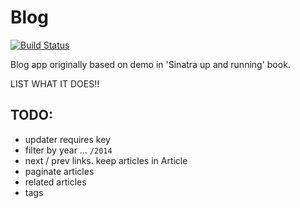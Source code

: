 # Blog

[![Build
Status](https://travis-ci.org/nathamanath/blog.svg?branch=master)](https://travis-ci.org/nathamanath/blog)

Blog app originally based on demo in 'Sinatra up and running' book.

LIST WHAT IT DOES!!

## TODO:

* updater requires key
* filter by year ... `/2014`
* next / prev links. keep articles in Article
* paginate articles
* related articles
* tags


